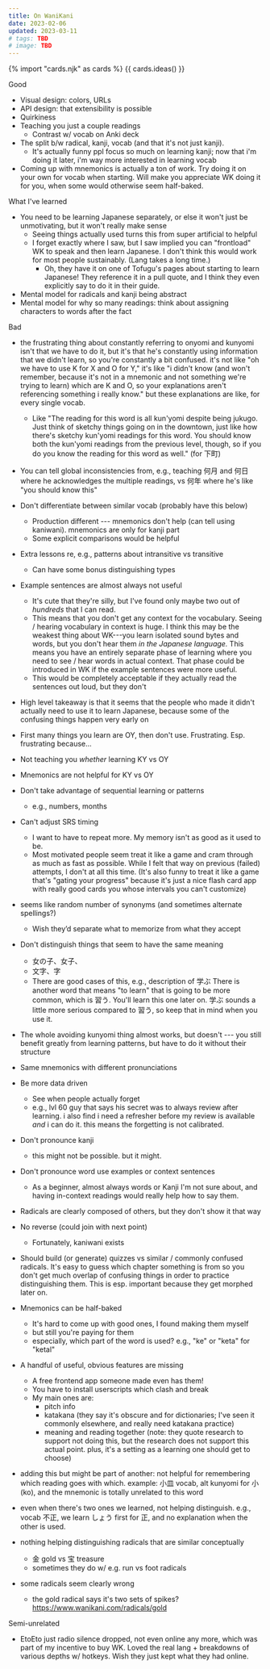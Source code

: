 ```yaml
---
title: On WaniKani
date: 2023-02-06
updated: 2023-03-11
# tags: TBD
# image: TBD
---
```


{% import "cards.njk" as cards %}
{{ cards.ideas() }}

Good
- Visual design: colors, URLs
- API design: that extensibility is possible
- Quirkiness
- Teaching you just a couple readings
    - Contrast w/ vocab on Anki deck
- The split b/w radical, kanji, vocab (and that it's not just kanji).
    - It's actually funny ppl focus so much on learning kanji; now that i'm doing it later, i'm way more interested in learning vocab
- Coming up with mnemonics is actually a ton of work. Try doing it on your own for vocab when starting. Will make you appreciate WK doing it for you, when some would otherwise seem half-baked.

What I've learned
- You need to be learning Japanese separately, or else it won't just be unmotivating, but it won't really make sense
    - Seeing things actually used turns this from super artificial to helpful
    - I forget exactly where I saw, but I saw implied you can "frontload" WK to speak and then learn Japanese. I don't think this would work for most people sustainably. (Lang takes a long time.)
        - Oh, they have it on one of Tofugu's pages about starting to learn Japanese! They reference it in a pull quote, and I think they even explicitly say to do it in their guide.
- Mental model for radicals and kanji being abstract
- Mental model for why so many readings: think about assigning characters to words after the fact

Bad
- the frustrating thing about constantly referring to onyomi and kunyomi isn't that we have to do it, but it's that he's constantly using information that we didn't learn, so you're constantly a bit confused. it's not like "oh we have to use K for X and O for Y," it's like "i didn't know (and won't remember, because it's not in a mnemonic and not something we're trying to learn) which are K and O, so your explanations aren't referencing something i really know." but these explanations are like, for every single vocab.
    - Like "The reading for this word is all kun'yomi despite being jukugo. Just think of sketchy things going on in the downtown, just like how there's sketchy kun'yomi readings for this word. You should know both the kun'yomi readings from the previous level, though, so if you do you know the reading for this word as well." (for 下町)
- You can tell global inconsistencies from, e.g., teaching 何月 and 何日 where he acknowledges the multiple readings, vs 何年 where he's like "you should know this"
- Don't differentiate between similar vocab (probably have this below)
    - Production different --- mnemonics don't help (can tell using kaniwani). mnemonics are only for kanji part
    - Some explicit comparisons would be helpful
- Extra lessons re, e.g., patterns about intransitive vs transitive
    - Can have some bonus distinguishing types
- Example sentences are almost always not useful
    - It's cute that they're silly, but I've found only maybe two out of _hundreds_ that I can read.
    - This means that you don't get any context for the vocabulary. Seeing / hearing vocabulary in context is huge. I think this may be the weakest thing about WK---you learn isolated sound bytes and words, but you don't hear them _in the Japanese language._ This means you have an entirely separate phase of learning where you need to see / hear words in actual context. That phase could be introduced in WK if the example sentences were more useful.
    - This would be completely acceptable if they actually read the sentences out loud, but they don't
- High level takeaway is that it seems that the people who made it didn't actually need to use it to learn Japanese, because some of the confusing things happen very early on
- First many things you learn are OY, then don't use. Frustrating. Esp. frustrating because...
- Not teaching you _whether_ learning KY vs OY
- Mnemonics are not helpful for KY vs OY
- Don't take advantage of sequential learning or patterns
    - e.g., numbers, months
- Can't adjust SRS timing
    - I want to have to repeat more. My memory isn't as good as it used to be.
    - Most motivated people seem treat it like a game and cram through as much as fast as possible. While I felt that way on previous (failed) attempts, I don't at all this time. (It's also funny to treat it like a game that's "gating your progress" because it's just a nice flash card app with really good cards you whose intervals you can't customize)
- seems like random number of synonyms (and sometimes alternate spellings?)
    - Wish they’d separate what to memorize from what they accept
- Don't distinguish things that seem to have the same meaning
    - 女の子、女子、
    - 文字、字
    - There are good cases of this, e.g., description of 学ぶ There is another word that means "to learn" that is going to be more common, which is 習う. You'll learn this one later on. 学ぶ sounds a little more serious compared to 習う, so keep that in mind when you use it.
- The whole avoiding kunyomi thing almost works, but doesn't --- you still benefit greatly from learning patterns, but have to do it without their structure
- Same mnemonics with different pronunciations
- Be more data driven
    - See when people actually forget
    - e.g., lvl 60 guy that says his secret was to always review after learning. i also find i need a refresher before my review is available _and_ i can do it. this means the forgetting is not calibrated.
- Don't pronounce kanji
    - this might not be possible. but it might.
- Don't pronounce word use examples or context sentences
    - As a beginner, almost always words or Kanji I'm not sure about, and having in-context readings would really help how to say them.
- Radicals are clearly composed of others, but they don't show it that way
- No reverse (could join with next point)
    - Fortunately, kaniwani exists
- Should build (or generate) quizzes vs similar / commonly confused radicals. It's easy to guess which chapter something is from so you don't get much overlap of confusing things in order to practice distinguishing them. This is esp. important because they get morphed later on.

- Mnemonics can be half-baked
    - It's hard to come up with good ones, I found making them myself
    - but still you're paying for them
    - especially, which part of the word is used? e.g., "ke" or "keta" for "ketal"
- A handful of useful, obvious features are missing
    - A free frontend app someone made even has them!
    - You have to install userscripts which clash and break
    - My main ones are:
        - pitch info
        - katakana (they say it's obscure and for dictionaries; I've seen it commonly elsewhere, and really need katakana practice)
        - meaning and reading together (note: they quote research to support not doing this, but the research does not support this actual point. plus, it's a setting as a learning one should get to choose)
- adding this but might be part of another: not helpful for remembering which reading goes with which. example: 小皿 vocab, alt kunyomi for 小 (ko), and the mnemonic is totally unrelated to this word
- even when there's two ones we learned, not helping distinguish. e.g., vocab 不正, we learn しょう first for 正, and no explanation when the other is used.
- nothing helping distinguishing radicals that are similar conceptually
    - 金 gold vs 宝 treasure
    - sometimes they do w/ e.g. run vs foot radicals
- some radicals seem clearly wrong
    - the gold radical says it's two sets of spikes? https://www.wanikani.com/radicals/gold

Semi-unrelated
- EtoEto just radio silence dropped, not even online any more, which was part of my incentive to buy WK. Loved the real lang + breakdowns of various depths w/ hotkeys. Wish they just kept what they had online.
